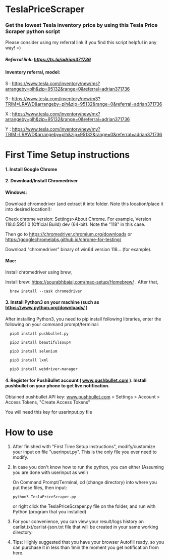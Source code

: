 #
# TeslaPriceScraper 
### Get the lowest Tesla inventory price by using this Tesla Price Scraper python script

Please consider using my referral link if you find this script helpful in any way! =)

##### Referral link: https://ts.la/adrian371736
#### Inventory referral, model:
S : https://www.tesla.com/inventory/new/ms?arrangeby=plh&zip=95132&range=0&referral=adrian371736

3 : https://www.tesla.com/inventory/new/m3?TRIM=LRAWD&arrangeby=plh&zip=95132&range=0&referral=adrian371736

X : https://www.tesla.com/inventory/new/mx?arrangeby=plh&zip=95132&range=0&referral=adrian371736

Y : https://www.tesla.com/inventory/new/my?TRIM=LRAWD&arrangeby=plh&zip=95132&range=0&referral=adrian371736

#
# First Time Setup instructions
#### 1. Install Google Chrome
#### 2. Download/Install Chromedriver
#### Windows:

   Download chromedriver (and extract it into folder. Note this location/place it into desired location!):

   Check chrome version: Settings>About Chrome. For example, Version 118.0.5951.0 (Official Build) dev (64-bit). Note the "118" in this case.

   Then go to https://chromedriver.chromium.org/downloads or https://googlechromelabs.github.io/chrome-for-testing/

   Download "chromedriver" binary of win64 version 118... (for example).

####   Mac:

   Install chromedriver using brew,

   Install brew: https://sourabhbajaj.com/mac-setup/Homebrew/ . After that,

      brew install --cask chromedriver
#### 3. Install Python3 on your machine (such as https://www.python.org/downloads/ )

   After installing Python3, you need to pip install following libraries, enter the following on your command prompt/terminal:

      pip3 install pushbullet.py

      pip3 install beautifulsoup4

      pip3 install selenium

      pip3 install lxml

      pip3 install webdriver-manager
#### 4. Register for PushBullet account ( www.pushbullet.com ). Install pushbullet on your phone to get live notification.

   Obtained pushbullet API key: www.pushbullet.com > Settings > Account > Access Tokens, "Create Access Tokens"
   
   You will need this key for userinput.py file

#
# How to use 
1. After finished with "First Time Setup instructions", modify/customize your input on file "userinput.py". This is the only file you ever need to modify.
2. In case you don't know how to run the python, you can either (Assuming you are done with userinput as well)
   
   On Command Prompt/Terminal, cd (change directory) into where you put these files, then input:
      ```
      python3 TeslaPriceScraper.py
      ```
   or right click the TeslaPriceScraper.py file on the folder, and run with Python (program that you installed)
4. For your convenience, you can view your result/logs history on carlist.txt/carlist-json.txt file that will be created in your same working directory.
5. Tips: Highly suggested that you have your browser Autofill ready, so you can purchase it in less than 1min the moment you get notification from here.
#
